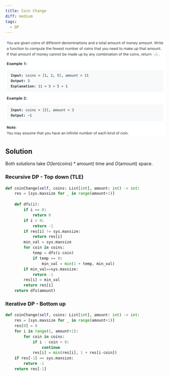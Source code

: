 ```yaml
---
title: Coin Change
diff: medium
tags:
  - DP
---
```


<img class="medium-zoom" src="/algo/coin-change.png" alt="https://leetcode.com/problems/coin-change">

## Solution

Both solutions take $O(len(\text{coins}) * \text{amount})$ time and $O(\text{amount})$ space.

### Recursive DP - Top down (TLE)

```py
def coinChange(self, coins: List[int], amount: int) -> int:
    res = [sys.maxsize for _ in range(amount+1)]

    def dfs(i):
        if i == 0:
            return 0
        if i < 0:
            return -1
        if res[i] != sys.maxsize:
            return res[i]
        min_val = sys.maxsize
        for coin in coins:
            temp = dfs(i-coin)
            if temp >= 0:
                min_val = min(1 + temp, min_val)
        if min_val==sys.maxsize:
            return -1
        res[i] = min_val
        return res[i]
    return dfs(amount)
```

### Iterative DP - Bottom up

```py
def coinChange(self, coins: List[int], amount: int) -> int:
    res = [sys.maxsize for _ in range(amount+1)]
    res[0] = 0
    for i in range(1, amount+1):
        for coin in coins:
            if i - coin < 0:
                continue
            res[i] = min(res[i], 1 + res[i-coin])
    if res[-1] == sys.maxsize:
        return -1
    return res[-1]
```
